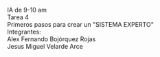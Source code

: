 IA de 9-10 am  
Tarea 4  
Primeros pasos para crear un "SISTEMA EXPERTO"  
<bar>   Integrantes:  
Alex Fernando Bojórquez Rojas  
Jesus Miguel Velarde Arce  
